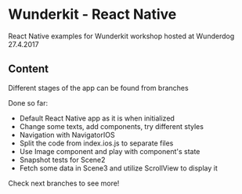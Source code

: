 # Wunderkit - React Native
React Native examples for Wunderkit workshop hosted at Wunderdog 27.4.2017

## Content
Different stages of the app can be found from branches

Done so far:
* Default React Native app as it is when initialized
* Change some texts, add components, try different styles
* Navigation with NavigatorIOS
* Split the code from index.ios.js to separate files
* Use Image component and play with component's state
* Snapshot tests for Scene2
* Fetch some data in Scene3 and utilize ScrollView to display it

Check next branches to see more!
